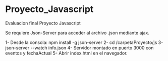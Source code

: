 # Proyecto_Javascript
Evaluacion final Proyecto Javascript

Se requiere Json-Server para acceder al archivo .json mediante ajax.

1- Desde la consola:  npm install -g json-server
2-                    cd /carpetaProyecto/js
3-                    json-server --watch info.json
4- Servidor montado en puerto 3000 con eventos y fechaActual
5- Abrir index.html en el navegador.
